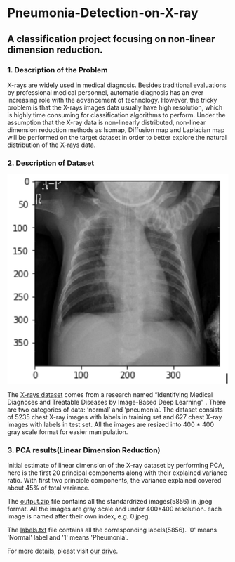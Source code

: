 # Pneumonia-Detection-on-X-ray
## A classification project focusing on non-linear dimension reduction.

### 1. Description of the Problem

X-rays are widely used in medical diagnosis. Besides traditional evaluations by professional medical personnel, automatic diagnosis has an ever increasing role with the advancement of  technology. However, the tricky problem is that the X-rays images data usually have high resolution, which is highly time consuming for classification algorithms to perform. Under the assumption that the X-ray data is non-linearly distributed, non-linear dimension reduction methods as Isomap, Diffusion map and Laplacian map will be performed on the target dataset in order to better explore the natural distribution of the X-rays data.

### 2. Description of Dataset

![X-ray](Pics/X-ray.png)

The [X-rays dataset](http://dx.doi.org/10.17632/rscbjbr9sj.3) comes from a research named “Identifying Medical Diagnoses and Treatable Diseases by Image-Based Deep Learning” . There are two categories of data: ‘normal’ and ‘pneumonia’. The dataset consists of 5235 chest X-ray images with labels in training set and 627 chest X-ray images with labels in test set. All the images are resized into 400 * 400 gray scale format for easier manipulation.

### 3. PCA results(Linear Dimension Reduction)

Initial estimate of linear dimension of the X-ray dataset by performing PCA, here is the first 20 principal components along with their explained variance ratio. With first two principle components, the variance explained covered about 45% of total variance. 









The [output.zip](https://drive.google.com/drive/folders/1p5W_IUamyiIPIkoiIPTffYo1pYlQUV1o?usp=sharing) file contains all the standardrized images(5856) in .jpeg format. All the images are gray scale and under 400*400 resolution. each image is named after their own index, e.g. 0.jpeg.

The [labels.txt](https://docs.google.com/document/d/14CV3MGRaM6YQ0g3Koom_Hw4I6YUK5uiM1_olNLkXpi8/edit?usp=sharing) file contains all the corresponding labels(5856). '0' means 'Normal' label and '1' means 'Pheumonia'.

For more details, pleast visit [our drive](https://drive.google.com/drive/folders/1PuuVBtkz96U_JZCxbApWByZqLyJsAo5a?usp=sharing).
